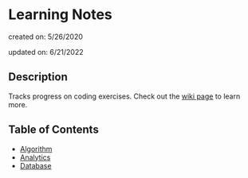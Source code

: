 # Learning Notes

created on: 5/26/2020

updated on: 6/21/2022

## Description

Tracks progress on coding exercises. Check out the [wiki page](https://github.com/tong-jin-nyu/leetcode-notes/wiki) to learn more.

## Table of Contents

- [Algorithm](https://github.com/tong-jin-nyu/leetcode-notes/tree/master/algorithm)
- [Analytics](https://github.com/tong-jin-nyu/leetcode-notes/tree/master/analytics)
- [Database](https://github.com/tong-jin-nyu/leetcode-notes/tree/master/database)
